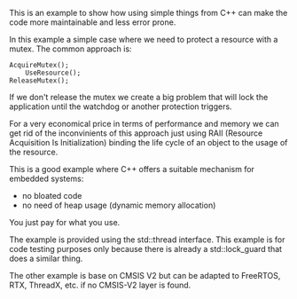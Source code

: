 This is an example to show how using simple things from C++ can make the code more maintainable and less error prone.

In this example a simple case where we need to protect a resource with a mutex. The common approach is:

    AcquireMutex();
        UseResource();
    ReleaseMutex();

If we don't release the mutex we create a big problem that will lock the application until the watchdog or another protection triggers.

For a very economical price in terms of performance and memory we can get rid of the inconvinients of this approach just using 
RAII (Resource Acquisition Is Initialization) binding the life cycle of an object to the usage of the resource.

This is a good example where C++ offers a suitable mechanism for embedded systems:
 - no bloated code
 - no need of heap usage (dynamic memory allocation)

You just pay for what you use.

The example is provided using the std::thread interface. This example is for code testing purposes only because there is already a std::lock_guard
that does a similar thing.

The other example is base on CMSIS V2 but can be adapted to FreeRTOS, RTX, ThreadX, etc. if no CMSIS-V2 layer is found.
